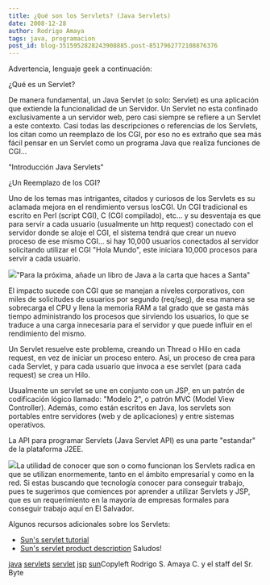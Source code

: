 ```yaml
---
title: ¿Qué son los Servlets? (Java Servlets)
date: 2008-12-28
author: Rodrigo Amaya
tags: java, programacion
post_id: blog-3515952828243908885.post-8517962772108876376
---
```


Advertencia, lenguaje geek a continuación:

¿Qué es un Servlet?

De manera fundamental, un Java Servlet (o solo: Servlet) es una aplicación que
      extiende la funcionalidad de un Servidor. Un Servlet no esta confinado exclusivamente a un
      servidor web, pero casi siempre se refiere a un Servlet a este contexto. Casi todas las
      descripciones o referencias de los Servlets, los citan como un reemplazo de los CGI, por eso
      no es extraño que sea más fácil pensar en un Servlet como un programa Java que realiza
      funciones de CGI...

"Introducción Java Servlets"

¿Un Reemplazo de los CGI?

Uno de los temas mas intrigantes, citados y curiosos de los Servlets es su
      aclamada mejora en el rendimiento versus losCGI. Un CGI tradicional es escrito en Perl (script
      CGI), C (CGI compilado), etc... y su desventaja es que para servir a cada usuario (usualmente
      un http request) conectado con el servidor donde se aloje el CGI, el sistema tendrá que crear
      un nuevo proceso de ese mismo CGI... si hay 10,000 usuarios conectados al servidor solicitando
      utilizar el CGI "Hola Mundo", este iniciara 10,000 procesos para servir a cada usuario.

[![](http://4.bp.blogspot.com/_ayvorITawE4/SVenYuEEpeI/AAAAAAAAB1I/mph7ettKGKU/s320/javaservletur2.jpg)](http://4.bp.blogspot.com/_ayvorITawE4/SVenYuEEpeI/AAAAAAAAB1I/mph7ettKGKU/s1600-h/javaservletur2.jpg)"Para la próxima, añade un
      libro de Java a la carta que haces a Santa"

El impacto sucede con CGI que se manejan a niveles corporativos, con miles de
      solicitudes de usuarios por segundo (req/seg), de esa manera se sobrecarga el CPU y llena la
      memoria RAM a tal grado que se gasta más tiempo administrando los procesos que sirviendo los
      usuarios, lo que se traduce a una carga innecesaria para el servidor y que puede influir en el
      rendimiento del mismo.

Un Servlet resuelve este problema, creando un Thread o Hilo en cada request, en
      vez de iniciar un proceso entero. Así, un proceso de crea para cada Servlet, y para cada
      usuario que invoca a ese servlet (para cada request) se crea un Hilo.

Usualmente un servlet se une en conjunto con un JSP, en un patrón de codificación
      lógico llamado: "Modelo 2", o patrón MVC (Model View Controller). Además, como están escritos
      en Java, los servlets son portables entre servidores (web y de aplicaciones) y entre sistemas
      operativos.

La API para programar Servlets (Java Servlet API) es una parte "estandar" de la
      plataforma J2EE.

[![](http://4.bp.blogspot.com/_ayvorITawE4/SVek339_MMI/AAAAAAAAB1A/Vg69jkGx0-8/s320/Wave.png)](http://4.bp.blogspot.com/_ayvorITawE4/SVek339_MMI/AAAAAAAAB1A/Vg69jkGx0-8/s1600-h/Wave.png)La utilidad de
      conocer que son o como funcionan los Servlets radica en que se utilizan enormemente, tanto en
      el ámbito empresarial y como en la red. Si estas buscando que tecnología conocer para
      conseguir trabajo, pues te sugerimos que comiences por aprender a utilizar Servlets y JSP, que
      es un requerimiento en la mayoría de empresas formales para conseguir trabajo aquí en El
      Salvador.

Algunos recursos adicionales sobre los Servlets:

- [Sun's servlet tutorial](http://java.sun.com/j2ee/tutorial/1_3-fcs/doc/Servlets.html)
- [Sun's servlet product description](http://java.sun.com/products/servlet)
Saludos!

[java](http://www.blogalaxia.com/tags/java) [servlets](http://www.blogalaxia.com/tags/servlets) [servlet](http://www.blogalaxia.com/tags/servlet) [jsp](http://www.blogalaxia.com/tags/jsp) [sun](http://www.blogalaxia.com/tags/sun)Copyleft Rodrigo S. Amaya C. y el staff del Sr.
      Byte